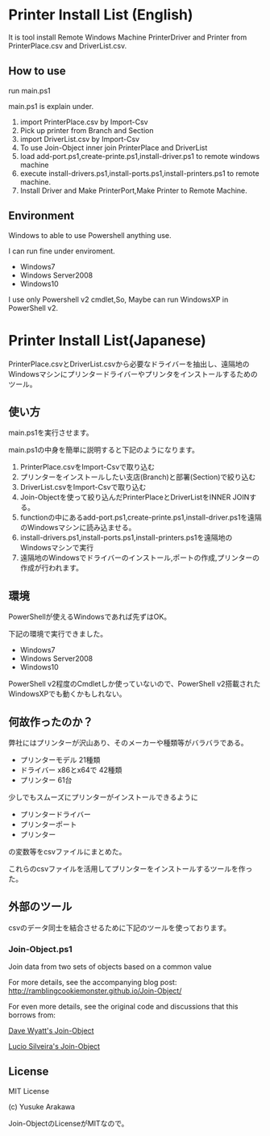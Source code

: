 Printer Install List (English)
=====================

It is tool install Remote Windows Machine PrinterDriver and Printer from PrinterPlace.csv and DriverList.csv.

How to use
---------------------

run main.ps1

main.ps1 is explain under.

1. import PrinterPlace.csv by Import-Csv
2. Pick up printer from Branch and Section
3. import DriverList.csv by Import-Csv
4. To use Join-Object inner join PrinterPlace and DriverList
5. load add-port.ps1,create-printe.ps1,install-driver.ps1 to remote windows machine
6. execute install-drivers.ps1,install-ports.ps1,install-printers.ps1 to remote machine.
7. Install Driver and Make PrinterPort,Make Printer to Remote Machine.

Environment
-----------------------
Windows to able to use Powershell anything use.

I can run fine under enviroment.

- Windows7
- Windows Server2008
- Windows10

I use only Powershell v2 cmdlet,So, Maybe can run WindowsXP in PowerShell v2.

Printer Install List(Japanese)
=====================

PrinterPlace.csvとDriverList.csvから必要なドライバーを抽出し、遠隔地のWindowsマシンにプリンタードライバーやプリンタをインストールするためのツール。

使い方
---------------------

main.ps1を実行させます。

main.ps1の中身を簡単に説明すると下記のようになります。

1. PrinterPlace.csvをImport-Csvで取り込む
2. プリンターをインストールしたい支店(Branch)と部署(Section)で絞り込む
3. DriverList.csvをImport-Csvで取り込む
4. Join-Objectを使って絞り込んだPrinterPlaceとDriverListをINNER JOINする。
5. functionの中にあるadd-port.ps1,create-printe.ps1,install-driver.ps1を遠隔のWindowsマシンに読み込ませる。
6. install-drivers.ps1,install-ports.ps1,install-printers.ps1を遠隔地のWindowsマシンで実行
7. 遠隔地のWindowsでドライバーのインストール,ポートの作成,プリンターの作成が行われます。

環境
-----------------------
PowerShellが使えるWindowsであれば先ずはOK。

下記の環境で実行できました。

- Windows7
- Windows Server2008
- Windows10

PowerShell v2程度のCmdletしか使っていないので、PowerShell v2搭載されたWindowsXPでも動くかもしれない。


何故作ったのか？
-----------------------

弊社にはプリンターが沢山あり、そのメーカーや種類等がバラバラである。

- プリンターモデル 21種類
- ドライバー x86とx64で 42種類
- プリンター 61台

少しでもスムーズにプリンターがインストールできるように

- プリンタードライバー
- プリンターポート
- プリンター

の変数等をcsvファイルにまとめた。

これらのcsvファイルを活用してプリンターをインストールするツールを作った。



外部のツール
----------------------
csvのデータ同士を結合させるために下記のツールを使っております。

### Join-Object.ps1

Join data from two sets of objects based on a common value

For more details, see the accompanying blog post:
    http://ramblingcookiemonster.github.io/Join-Object/

For even more details, see the original code and discussions that this borrows from:

[Dave Wyatt's Join-Object](http://powershell.org/wp/forums/topic/merging-very-large-collections)

[Lucio Silveira's Join-Object](http://blogs.msdn.com/b/powershell/archive/2012/07/13/join-object.aspx)



License
-------------------
MIT License

(c) Yusuke Arakawa

Join-ObjectのLicenseがMITなので。
